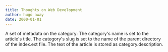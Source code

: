 ```yaml
---
title: Thoughts on Web Development
author: hugo away
date: 2000-01-01
---
```


A set of metadata on the category:
    The category's name is set to the article's title.
    The category's slug is set to the name of the parent directory of the index.ext file.
    The text of the article is stored as category.description.
